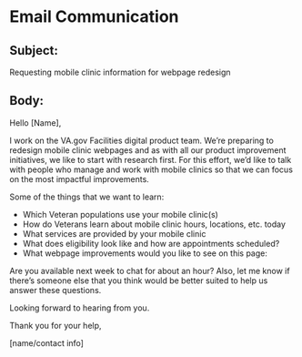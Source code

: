 # Email Communication

## Subject: 

Requesting mobile clinic information for webpage redesign

## Body:

Hello [Name], 

I work on the VA.gov Facilities digital product team. We’re preparing to redesign mobile clinic webpages and as with all our product improvement initiatives, we like to start with research first. For this effort, we’d like to talk with people who manage and work with mobile clinics so that we can focus on the most impactful improvements. 

Some of the things that we want to learn:

- Which Veteran populations use your mobile clinic(s)
- How do Veterans learn about mobile clinic hours, locations, etc. today
- What services are provided by your mobile clinic 
- What does eligibility look like and how are appointments scheduled? 
- What webpage improvements would you like to see on this page:


Are you available next week to chat for about an hour?  Also, let me know if there’s someone else that you think would be better suited to help us answer these questions.

Looking forward to hearing from you.

Thank you for your help,

[name/contact info]

